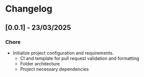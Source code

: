 # Changelog

<!-- 
## [1.0.0] - xx month yy
### Changes
### Features
### Fixes
 -->

## [0.0.1] - 23/03/2025
### Chore
 - Initialize project configuration and requirements.
   - CI and template for pull request validation and formatting
   - Folder architecture
   - Project necessary dependencies